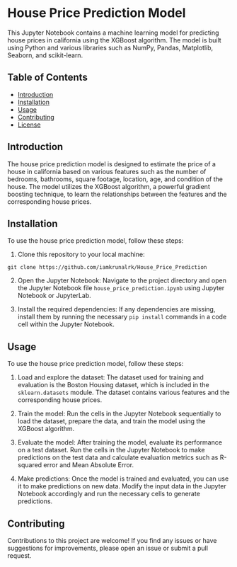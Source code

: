 # House Price Prediction Model

This Jupyter Notebook contains a machine learning model for predicting house prices in california using the XGBoost algorithm. The model is built using Python and various libraries such as NumPy, Pandas, Matplotlib, Seaborn, and scikit-learn.

## Table of Contents

- [Introduction](#introduction)
- [Installation](#installation)
- [Usage](#usage)
- [Contributing](#contributing)
- [License](#license)

## Introduction

The house price prediction model is designed to estimate the price of a house in california based on various features such as the number of bedrooms, bathrooms, square footage, location, age, and condition of the house. The model utilizes the XGBoost algorithm, a powerful gradient boosting technique, to learn the relationships between the features and the corresponding house prices.

## Installation

To use the house price prediction model, follow these steps:

1. Clone this repository to your local machine:

`git clone https://github.com/iamkrunalrk/House_Price_Prediction`

2. Open the Jupyter Notebook: Navigate to the project directory and open the Jupyter Notebook file `house_price_prediction.ipynb` using Jupyter Notebook or JupyterLab.

3. Install the required dependencies: If any dependencies are missing, install them by running the necessary `pip install` commands in a code cell within the Jupyter Notebook.

## Usage

To use the house price prediction model, follow these steps:

1. Load and explore the dataset: The dataset used for training and evaluation is the Boston Housing dataset, which is included in the `sklearn.datasets` module. The dataset contains various features and the corresponding house prices.

2. Train the model: Run the cells in the Jupyter Notebook sequentially to load the dataset, prepare the data, and train the model using the XGBoost algorithm.

3. Evaluate the model: After training the model, evaluate its performance on a test dataset. Run the cells in the Jupyter Notebook to make predictions on the test data and calculate evaluation metrics such as R-squared error and Mean Absolute Error.

4. Make predictions: Once the model is trained and evaluated, you can use it to make predictions on new data. Modify the input data in the Jupyter Notebook accordingly and run the necessary cells to generate predictions.

## Contributing

Contributions to this project are welcome! If you find any issues or have suggestions for improvements, please open an issue or submit a pull request.
